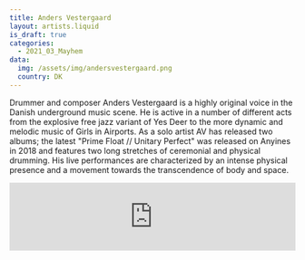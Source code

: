 ```yaml
---
title: Anders Vestergaard
layout: artists.liquid
is_draft: true
categories:
  - 2021_03_Mayhem
data:
  img: /assets/img/andersvestergaard.png
  country: DK
---
```


Drummer and composer Anders Vestergaard is a highly original voice in the Danish underground music scene. He is active in a number of different acts from the explosive free jazz variant of Yes Deer to the more dynamic and melodic music of Girls in Airports. As a solo artist AV has released two albums; the latest "Prime Float // Unitary Perfect" was released on Anyines in 2018 and features two long stretches of ceremonial and physical drumming. His live performances are characterized by an intense physical presence and a movement towards the transcendence of body and space.

<iframe style="border: 0; width: 100%; height: 120px;" src="https://bandcamp.com/EmbeddedPlayer/album=507639743/size=large/bgcol=ffffff/linkcol=0687f5/tracklist=false/artwork=small/transparent=true/" seamless><a href="https://anyines.bandcamp.com/album/prime-float-unitary-perfect">prime float // unitary perfect by Anders Vestergaard</a></iframe>

